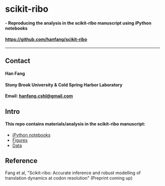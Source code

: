 # scikit-ribo

#### - Reproducing the analysis in the scikit-ribo manuscript using iPython notebooks
#### https://github.com/hanfang/scikit-ribo

--------

## Contact

#### Han Fang
#### Stony Brook University & Cold Spring Harbor Laboratory
#### Email: hanfang.cshl@gmail.com

## Intro

#### This repo contains materials/analysis in the scikit-ribo manuscript:
- [iPython notebooks](https://github.com/hanfang/scikit-ribo_manuscript/tree/master/iPythonNB)
- [Figures](https://github.com/hanfang/scikit-ribo_manuscript/tree/master/Figures) 
- [Data](https://github.com/hanfang/scikit-ribo_manuscript/tree/master/Data)

## Reference

Fang et al, "Scikit-ribo: Accurate inference and robust modelling of translation dynamics at codon resolution" (Preprint coming up)
